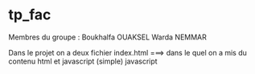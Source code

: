# tp_fac

Membres du groupe :
Boukhalfa OUAKSEL
Warda NEMMAR

Dans le projet on a deux fichier 
    index.html ===> dans le quel on a mis du contenu html et javascript (simple)
    javascript 
    
